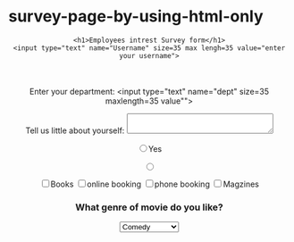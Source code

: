 # survey-page-by-using-html-only

<!DOCTYPE html>

 <html>

 <head>
    <title> Employees Intrest Survey </title>

 </head>
<body>

<form action="https://google.co.in">


<div align="center">
    
    <h1>Employees intrest Survey form</h1>
    <input type="text" name="Username" size=35 max lengh=35 value="enter your username">

<br> <br>
Enter your department:
<input type="text" name="dept" size=35
maxlength=35 value""> 
<div>Tell us little about yourself:

<textarea name="comments" cols=30 row=4></textarea>
<div>

<input type="radio" name="exe" value=1>Yes

<input type="radio" name="exe" value=2>

<input type="checkbox" name="Books">Books
<input type="checkbox" name="web">online booking
<input type="checkbox" name=Phone booking>phone booking
<input type="checkbox" name="Magzine">Magzines

<h3>What genre of movie do you like?</h3>
<select name="movieprief"><option> 
    <option value=1 selected = "true">Comedy

<option value=2> cartoon movie
<option value=3>thiller
<option value=4>action
<option value=5>horror
<option value =6>biopic



<input type=submit value="Submit ">


</div>
</form>
</body>

</html>

